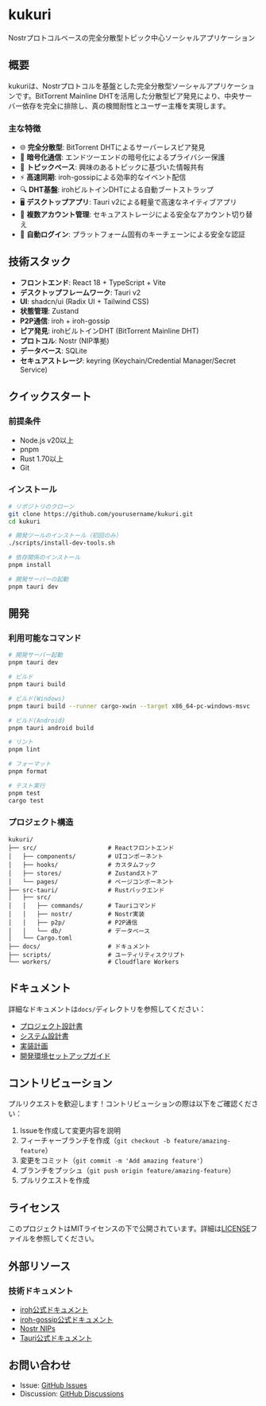 # kukuri

Nostrプロトコルベースの完全分散型トピック中心ソーシャルアプリケーション

## 概要

kukuriは、Nostrプロトコルを基盤とした完全分散型ソーシャルアプリケーションです。BitTorrent Mainline DHTを活用した分散型ピア発見により、中央サーバー依存を完全に排除し、真の検閲耐性とユーザー主権を実現します。

### 主な特徴

- 🌐 **完全分散型**: BitTorrent DHTによるサーバーレスピア発見
- 🔐 **暗号化通信**: エンドツーエンドの暗号化によるプライバシー保護
- 📝 **トピックベース**: 興味のあるトピックに基づいた情報共有
- ⚡ **高速同期**: iroh-gossipによる効率的なイベント配信
- 🔍 **DHT基盤**: irohビルトインDHTによる自動ブートストラップ
- 🖥️ **デスクトップアプリ**: Tauri v2による軽量で高速なネイティブアプリ
- 👥 **複数アカウント管理**: セキュアストレージによる安全なアカウント切り替え
- 🔑 **自動ログイン**: プラットフォーム固有のキーチェーンによる安全な認証

## 技術スタック

- **フロントエンド**: React 18 + TypeScript + Vite
- **デスクトップフレームワーク**: Tauri v2
- **UI**: shadcn/ui (Radix UI + Tailwind CSS)
- **状態管理**: Zustand
- **P2P通信**: iroh + iroh-gossip
- **ピア発見**: irohビルトインDHT (BitTorrent Mainline DHT)
- **プロトコル**: Nostr (NIP準拠)
- **データベース**: SQLite
- **セキュアストレージ**: keyring (Keychain/Credential Manager/Secret Service)

## クイックスタート

### 前提条件

- Node.js v20以上
- pnpm
- Rust 1.70以上
- Git

### インストール

```bash
# リポジトリのクローン
git clone https://github.com/yourusername/kukuri.git
cd kukuri

# 開発ツールのインストール（初回のみ）
./scripts/install-dev-tools.sh

# 依存関係のインストール
pnpm install

# 開発サーバーの起動
pnpm tauri dev
```

## 開発

### 利用可能なコマンド

```bash
# 開発サーバー起動
pnpm tauri dev

# ビルド
pnpm tauri build

# ビルド(Windows)
pnpm tauri build --runner cargo-xwin --target x86_64-pc-windows-msvc

# ビルド(Android)
pnpm tauri android build

# リント
pnpm lint

# フォーマット
pnpm format

# テスト実行
pnpm test
cargo test
```

### プロジェクト構造

```
kukuri/
├── src/                    # Reactフロントエンド
│   ├── components/         # UIコンポーネント
│   ├── hooks/              # カスタムフック
│   ├── stores/             # Zustandストア
│   └── pages/              # ページコンポーネント
├── src-tauri/              # Rustバックエンド
│   ├── src/
│   │   ├── commands/       # Tauriコマンド
│   │   ├── nostr/          # Nostr実装
│   │   ├── p2p/            # P2P通信
│   │   └── db/             # データベース
│   └── Cargo.toml
├── docs/                   # ドキュメント
├── scripts/                # ユーティリティスクリプト
└── workers/                # Cloudflare Workers
```

## ドキュメント

詳細なドキュメントは`docs/`ディレクトリを参照してください：

- [プロジェクト設計書](docs/01_project/design_doc.md)
- [システム設計書](docs/02_architecture/system_design.md)
- [実装計画](docs/03_implementation/implementation_plan.md)
- [開発環境セットアップガイド](docs/01_project/setup_guide.md)

## コントリビューション

プルリクエストを歓迎します！コントリビューションの際は以下をご確認ください：

1. Issueを作成して変更内容を説明
2. フィーチャーブランチを作成（`git checkout -b feature/amazing-feature`）
3. 変更をコミット（`git commit -m 'Add amazing feature'`）
4. ブランチをプッシュ（`git push origin feature/amazing-feature`）
5. プルリクエストを作成

## ライセンス

このプロジェクトはMITライセンスの下で公開されています。詳細は[LICENSE](LICENSE)ファイルを参照してください。

## 外部リソース

### 技術ドキュメント
- [iroh公式ドキュメント](https://docs.rs/iroh/latest/iroh/)
- [iroh-gossip公式ドキュメント](https://docs.rs/iroh-gossip/latest/iroh_gossip/)
- [Nostr NIPs](https://github.com/nostr-protocol/nips)
- [Tauri公式ドキュメント](https://tauri.app/)

## お問い合わせ

- Issue: [GitHub Issues](https://github.com/yourusername/kukuri/issues)
- Discussion: [GitHub Discussions](https://github.com/yourusername/kukuri/discussions)